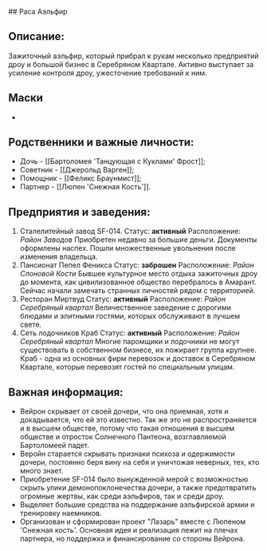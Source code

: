 [](Феликс%20Браунмист.md)[](Джерольд%20Варген.md)[](Бартоломея%20'Танцующая%20с%20Куклами'%20Фрост.md)[](Феликс%20Браунмист.md)[](Джерольд%20Варген.md)[](Бартоломея%20'Танцующая%20с%20Куклами'%20Фрост.md)[](Феликс%20Браунмист.md)[](Джерольд%20Варген.md)[](Бартоломея%20'Танцующая%20с%20Куклами'%20Фрост.md)## Раса
Аэльфир

## Описание:
Зажиточный аэльфир, который прибрал к рукам несколько предприятий дроу и большой бизнес в Серебряном Квартале. Активно выступает за усиление контроля дроу, ужесточение требований к ним. 
## Маски
* 
## Родственники и важные личности:
* Дочь - [[Бартоломея 'Танцующая с Куклами' Фрост]];
* Советник - [[Джерольд Варген]];
* Помощник - [[Феликс Браунмист]];
* Партнер - [[Люпен 'Снежная Кость']].
## Предприятия и заведения: 
1. Сталелитейный завод SF-014.
   Статус: **активный**
   Расположение: *Район Заводов*
   Приобретен недавно за большие деньги. Документы оформлены наспех. Пошли множественные увольнения после изменения владельца.
2. Пансионат Пепел Феникса
   Статус: **заброшен**
   Расположение: *Район Слоновой Кости*
   Бывшее культурное место отдыха зажиточных дроу до момента, как цивилизованное общество перебралось в Амарант. Сейчас начали замечать странных личностей рядом с территорией.
3. Ресторан Миртвуд
   Статус: **активный**
   Расположение: *Район Серебряный квартал* 
   Величественное заведение с дорогими блюдами и элитными гостями, которых обслуживают в лучшем свете.
4. Сеть лодочников Краб
   Статус: **активный**
   Расположение: *Район Серебряный квартал* 
   Многие паромщики и лодочники не могут существовать в собственном бизнесе, их пожирает группа крупнее. Краб - одна из основных фирм перевозок и доставок в Серебряном Квартале, которые перевозят гостей по специальным улицам.
## Важная информация:
* Вейрон скрывает от своей дочери, что она приемная, хотя и докадывается, что ей это известно. Так же это не распространяется и в высшем обществе, потому что такая отношения в высшем обществе и отросток Солнечного Пантеона, возглавляемой Бартоломеей падет.
* Веройн старается скрывать признаки психоза и одержимости дочери, постоянно беря вину на себя и уничтожая неверных, тех, кто много знает. 
* Приобретение SF-014 было вынужденной мерой с возможностью скрыть улики демонопоклонечества дочери, а также предотвратить огромные жертвы, как среди аэльфиров, так и среди дроу.
* Выделяет большие средства на поддержание аэльфирской армии и тренировку наемников.
* Организован и сформирован проект "Лазарь" вместе с Люпеном 'Снежная кость'. Основная идея и реализация лежит на плечах партнера, но поддержка и финансирование со стороны Вейрона.